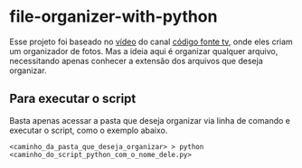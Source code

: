 # file-organizer-with-python
Esse projeto foi baseado no [vídeo](https://www.youtube.com/watch?v=L8KFB0VyEwo) do canal [código fonte tv](https://www.youtube.com/channel/UCFuIUoyHB12qpYa8Jpxoxow), onde eles criam um organizador de fotos. Mas a ideia aqui é organizar qualquer arquivo, necessitando apenas conhecer a extensão dos arquivos que deseja organizar.

## Para executar o script
Basta apenas acessar a pasta que deseja organizar via linha de comando e executar o script, como o exemplo abaixo.
```shell
<caminho_da_pasta_que_deseja_organizar> > python <caminho_do_script_python_com_o_nome_dele.py> 
```
